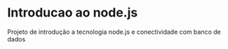 # Introducao ao node.js
Projeto de introdução a tecnologia node.js e conectividade com banco de dados

